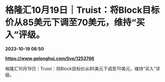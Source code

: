 # 格隆汇10月19日｜Truist：将Block目标价从85美元下调至70美元，维持“买入”评级。

**2023-10-19 08:50**

**https://www.gelonghui.com/live/1253766**

格隆汇10月19日｜Truist：将Block目标价从85美元下调至70美元，维持“买入”评级。